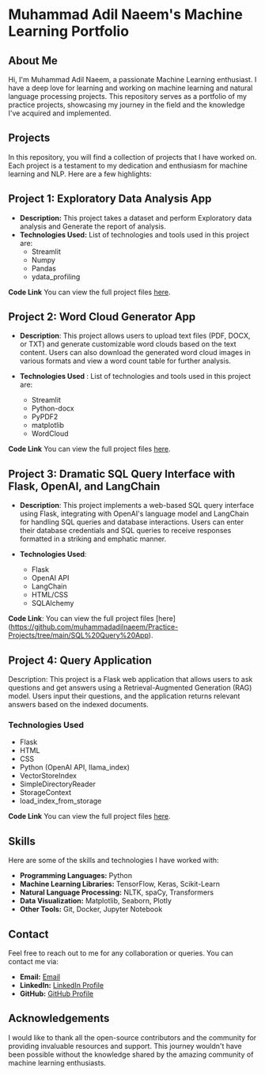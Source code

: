 # **Muhammad Adil Naeem's Machine Learning Portfolio**

## **About Me**

Hi, I'm Muhammad Adil Naeem, a passionate Machine Learning enthusiast. I have a deep love for learning and working on machine learning and natural language processing projects. This repository serves as a portfolio of my practice projects, showcasing my journey in the field and the knowledge I've acquired and implemented.

## **Projects**

In this repository, you will find a collection of projects that I have worked on. Each project is a testament to my dedication and enthusiasm for machine learning and NLP. Here are a few highlights:

## **Project 1: Exploratory Data Analysis App**
   - **Description:** This project takes a dataset and perform Exploratory data analysis and Generate the report of analysis.
   - **Technologies Used:** List of technologies and tools used in this project are:
     - Streamlit
     - Numpy
     - Pandas
     - ydata_profiling
  
**Code Link**
You can view the full project files [here](https://github.com/muhammadadilnaeem/Practice-Projects/tree/main/Exploratory%20Data%20Analysis%20App).

## **Project 2: Word Cloud Generator App**

   - **Description**: This project allows users to upload text files (PDF, DOCX, or TXT) and generate customizable word clouds based on the text content. Users can also download the generated word cloud images in various formats and view a word count table for further analysis.
   
   - **Technologies Used** : List of technologies and tools used in this project are:
      - Streamlit
      - Python-docx
      - PyPDF2
      - matplotlib
      - WordCloud
  
**Code Link**
You can view the full project files [here](https://github.com/muhammadadilnaeem/Practice-Projects/tree/main/WordCloud%20Generater%20App).

## **Project 3: Dramatic SQL Query Interface with Flask, OpenAI, and LangChain**

- **Description**: This project implements a web-based SQL query interface using Flask, integrating with OpenAI's language model and LangChain for handling SQL queries and database interactions. Users can enter their database credentials and SQL queries to receive responses formatted in a striking and emphatic manner.

- **Technologies Used**:
  - Flask
  - OpenAI API
  - LangChain
  - HTML/CSS
  - SQLAlchemy

**Code Link**: You can view the full project files [here] (https://github.com/muhammadadilnaeem/Practice-Projects/tree/main/SQL%20Query%20App).


## **Project 4: Query Application**

Description: This project is a Flask web application that allows users to ask questions and get answers using a Retrieval-Augmented Generation (RAG) model. Users input their questions, and the application returns relevant answers based on the indexed documents.

### **Technologies Used**

- Flask
- HTML
- CSS
- Python (OpenAI API, llama_index)
- VectorStoreIndex
- SimpleDirectoryReader
- StorageContext
- load_index_from_storage

**Code Link**
You can view the full project files [here](https://github.com/muhammadadilnaeem/Practice-Projects.git).


## **Skills**

Here are some of the skills and technologies I have worked with:

- **Programming Languages:** Python
- **Machine Learning Libraries:** TensorFlow, Keras, Scikit-Learn
- **Natural Language Processing:** NLTK, spaCy, Transformers
- **Data Visualization:** Matplotlib, Seaborn, Plotly
- **Other Tools:** Git, Docker, Jupyter Notebook

## **Contact**

Feel free to reach out to me for any collaboration or queries. You can contact me via:

- **Email:** [Email](madilnaeem0@gmail.com)
- **LinkedIn:** [LinkedIn Profile](https://www.linkedin.com/in/muhammad-adil-naeem-26878b2b9/)
- **GitHub:** [GitHub Profile](https://github.com/muhammadadilnaeem)

## **Acknowledgements**

I would like to thank all the open-source contributors and the community for providing invaluable resources and support. This journey wouldn't have been possible without the knowledge shared by the amazing community of machine learning enthusiasts.
